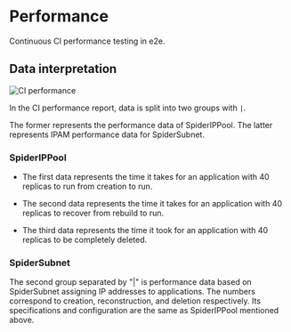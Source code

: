 # Performance

Continuous CI performance testing in e2e.

## Data interpretation

![CI performance](https://img.shields.io/endpoint?url=https://gist.githubusercontent.com/weizhoublue/38d00a872e830eedb46870c886549561/raw/spiderpoolperformance.json)

In the CI performance report, data is split into two groups with `|`.

The former represents the performance data of SpiderIPPool. The latter represents IPAM performance data for SpiderSubnet.

### SpiderIPPool

- The first data represents the time it takes for an application with 40 replicas to run from creation to run.

- The second data represents the time it takes for an application with 40 replicas to recover from rebuild to run.

- The third data represents the time it took for an application with 40 replicas to be completely deleted.

### SpiderSubnet

The second group separated by "|" is performance data based on SpiderSubnet assigning IP addresses to applications. The numbers correspond to creation, reconstruction, and deletion respectively. Its specifications and configuration are the same as SpiderIPPool mentioned above.
